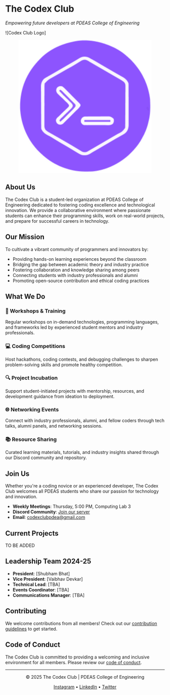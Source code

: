 # The Codex Club

*Empowering future developers at PDEAS College of Engineering*

![Codex Club Logo] <p align="center">
  <img src="https://github.com/codexclubpdea/.github/blob/main/assests/codexlogsmall.png" alt="CodeX Club Logo">
</p>


## About Us

The Codex Club is a student-led organization at PDEAS College of Engineering dedicated to fostering coding excellence and technological innovation. We provide a collaborative environment where passionate students can enhance their programming skills, work on real-world projects, and prepare for successful careers in technology.

## Our Mission

To cultivate a vibrant community of programmers and innovators by:
- Providing hands-on learning experiences beyond the classroom
- Bridging the gap between academic theory and industry practice
- Fostering collaboration and knowledge sharing among peers
- Connecting students with industry professionals and alumni
- Promoting open-source contribution and ethical coding practices

## What We Do

### 🚀 Workshops & Training
Regular workshops on in-demand technologies, programming languages, and frameworks led by experienced student mentors and industry professionals.

### 💻 Coding Competitions
Host hackathons, coding contests, and debugging challenges to sharpen problem-solving skills and promote healthy competition.

### 🔍 Project Incubation
Support student-initiated projects with mentorship, resources, and development guidance from ideation to deployment.

### 🌐 Networking Events
Connect with industry professionals, alumni, and fellow coders through tech talks, alumni panels, and networking sessions.

### 📚 Resource Sharing
Curated learning materials, tutorials, and industry insights shared through our Discord community and repository.

## Join Us

Whether you're a coding novice or an experienced developer, The Codex Club welcomes all PDEAS students who share our passion for technology and innovation.

- **Weekly Meetings**: Thursday, 5:00 PM, Computing Lab 3
- **Discord Community**: [Join our server](link)
- **Email**: codexclubpdea@gmail.com

## Current Projects

TO BE ADDED

## Leadership Team 2024-25

- **President**: [Shubham Bhat]
- **Vice President**: [Vaibhav Devkar]
- **Technical Lead**: [TBA]
- **Events Coordinator**: [TBA]
- **Communications Manager**: [TBA]

## Contributing

We welcome contributions from all members! Check out our [contribution guidelines](https://github.com/codexclub-pdeas/contributing.md) to get started.

## Code of Conduct

The Codex Club is committed to providing a welcoming and inclusive environment for all members. Please review our [code of conduct](https://github.com/codexclub-pdeas/code-of-conduct.md).

---

<p align="center">© 2025 The Codex Club | PDEAS College of Engineering</p>
<p align="center">
  <a href="https://instagram.com/codexclub_pdeas">Instagram</a> •
  <a href="https://linkedin.com/company/codexclub-pdeas">LinkedIn</a> •
  <a href="https://twitter.com/codexclub_pdeas">Twitter</a>
</p>
